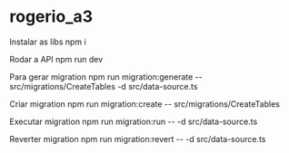 # rogerio_a3

Instalar as libs
npm i

Rodar a API
npm run dev

Para gerar migration
npm run migration:generate -- src/migrations/CreateTables -d src/data-source.ts

Criar migration
npm run migration:create -- src/migrations/CreateTables

Executar migration
npm run migration:run -- -d src/data-source.ts

Reverter migration
npm run migration:revert -- -d src/data-source.ts
